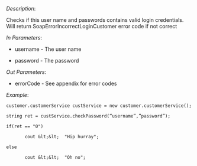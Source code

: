 <properties date="2016-06-24"
SortOrder="105"
/>

*Description*:

Checks if this user name and passwords contains valid login credentials. Will return SoapErrorIncorrectLoginCustomer error code if not correct

 

*In Parameters*:

* username   - The user name

* password   - The password

 

*Out Parameters*:

* errorCode  - See appendix for error codes

 

*Example*:
```
customer.customerService custService = new customer.customerService();

string ret = custService.checkPassword(“username”,”password”);

if(ret == "0")    

       cout &lt;&lt;  "Hip hurray";

else

       cout &lt;&lt;  "Oh no";
```